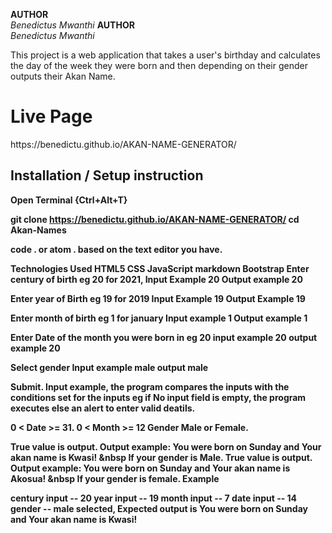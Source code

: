 <b>AUTHOR</b><br>
<i>Benedictus Mwanthi</i>
<b>AUTHOR</b><br>
<i>Benedictus Mwanthi</i>
<p>This project is a web application that takes a user's birthday and calculates the day of the week they were born and then depending on their gender outputs their Akan Name.</p>
<h1>Live Page</h1>
https://benedictu.github.io/AKAN-NAME-GENERATOR/

<h2>Installation / Setup instruction</h2>
<b>Open Terminal {Ctrl+Alt+T}<b>

git clone https://benedictu.github.io/AKAN-NAME-GENERATOR/
cd Akan-Names

code . or atom . based on the text editor you have.

Technologies Used
HTML5
CSS
JavaScript
markdown
Bootstrap
Enter century of birth eg 20 for 2021, Input Example 20 Output example 20

Enter year of Birth eg 19 for 2019 Input Example 19 Output Example 19

Enter month of birth eg 1 for january Input example 1 Output example 1

Enter Date of the month you were born in eg 20 input example 20 output example 20

Select gender Input example male output male

Submit. Input example, the program compares the inputs with the conditions set for the inputs eg if No input field is empty, the program executes else an alert to enter valid deatils.

0 < Date >= 31.
0 < Month >= 12
Gender Male or Female.

True value is output. Output example: You were born on Sunday and Your akan name is Kwasi! &nbsp If your gender is Male.
True value is output. Output example: You were born on Sunday and Your akan name is Akosua! &nbsp If your gender is female.
Example

century input -- 20
year input -- 19
month input -- 7
date input -- 14
gender -- male selected, Expected output is You were born on Sunday and Your akan name is Kwasi!